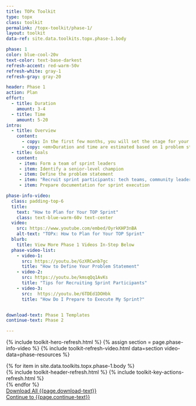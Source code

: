 ```yaml
---
title: TOPx Toolkit
type: topx
class: toolkit
permalink: /topx-toolkit/phase-1/
layout: toolkit
data-ref: site.data.toolkits.topx.phase-1.body

phase: 1
color: blue-cool-20v
text-color: text-base-darkest
refresh-accent: red-warm-50v
refresh-white: gray-1
refresh-gray: gray-20

header: Phase 1
action: Plan
effort:
  - title: Duration
    amount: 3-4
  - title: Time
    amount: 5-20
intro:
  - title: Overview
    content:
      - copy: In the first few months, you will set the stage for your sprint. Along with building a coalition around your sprint topic within your agency, you will need to define your problem statement and recruit participants.
      - copy: <em>Duration and time are estimated based on 1 problem statement, a team of sprint leaders of 2 - 4 individuals, and 3 - 5 tech teams (with a recommended maximum of 6).</em>
  - title: Goals
    content:
     - item: Form a team of sprint leaders
     - item: Identify a senior-level champion
     - item: Define the problem statement
     - item: "Recruit sprint participants: tech teams, community leaders, user advocates, individuals with direct lived experience, and data and policy experts"
     - item: Prepare documentation for sprint execution

phase-info-video:
  class: padding-top-6
  title:
    text: "How to Plan for Your TOP Sprint"
    class: text-blue-warm-60v text-center
  video:
    src: https://www.youtube.com/embed/OyrkKHP3nBA
    alt-text: "TOPx: How to Plan for Your TOP Sprint"
  blurb:
    title: View More Phase 1 Videos In-Step Below
  phase-video-list:
    - video-1:
      src: https://youtu.be/GzXRCwnb7gc
      title: "How to Define Your Problem Statement"
    - video-2:
      src: https://youtu.be/kmsqQq1AvKs
      title: "Tips for Recruiting Sprint Participants"
    - video-3:
      src:  https://youtu.be/6TDEd1DOHbk
      title: "How Do I Prepare to Execute My Sprint?"


download-text: Phase 1 Templates
continue-text: Phase 2

---
```


{% include toolkit-hero-refresh.html %}
{% assign section = page.phase-info-video %}
{% include toolkit-refresh-video.html data=section video-data=phase-resources %}
<section class="grid-container padding-bottom-8">
  <div class="grid-row">
    <div>
      {% for item in site.data.toolkits.topx.phase-1.body %}
        <div class="toolkit-section margin-top-6">
          {% include toolkit-header-refresh.html %}
          {% include toolkit-key-actions-refresh.html %}
        </div>
      {% endfor %}
    </div>
  </div>
</section>
<section class="text-white bg-primary usa-section">
  <div class="grid-container">
    <div>
      <a href="{{site.baseurl}}/assets/files/topx-resources/topx-toolkit-phase-1-resources.zip" target="_blank"
          class="usa-button usa-button--inverse usa-button--outline site-button">
          Download All {{page.download-text}}
      </a>
    </div>
    <div>
      <a href="{{ site.baseurl }}/topx-toolkit/phase-2/"
        class="usa-button margin-top-4 usa-button--secondary site-button">
        Continue to {{page.continue-text}}
      </a>
    </div>
  </div>
</section>
